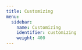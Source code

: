 ```yaml
---
title: Customizing
menu:
  sidebar:
    name: Customizing
    identifier: customizing
    weight: 400
---
```

